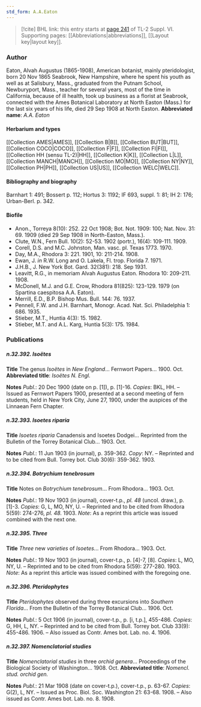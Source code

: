 ```yaml
---
std_form: A.A.Eaton
---
```


> [!cite] BHL link: this entry starts at [page 241](https://www.biodiversitylibrary.org/page/33260229) of TL-2 Suppl. VI.
> Supporting pages: [[Abbreviations|abbreviations]], [[Layout key|layout key]].

### Author

Eaton, Alvah Augustus (1865-1908), American botanist, mainly pteridologist, born 20 Nov 1865 Seabrook, New Hampshire, where he spent his youth as well as at Salisbury, Mass., graduated from the Putnam School, Newburyport, Mass., teacher for several years, most of the time in California, because of ill health, took up business as a florist at Seabrook, connected with the Ames Botanical Laboratory at North Easton (Mass.) for the last six years of his life, died 29 Sep 1908 at North Easton. 
**Abbreviated name**: *A.A. Eaton*

#### Herbarium and types

[[Collection AMES|AMES]], [[Collection B|B]], [[Collection BUT|BUT]], [[Collection COCO|COCO]], [[Collection F|F]], [[Collection FI|FI]], [[Collection HH (sensu TL-2)|HH]], [[Collection K|K]], [[Collection L|L]], [[Collection MANCH|MANCH]], [[Collection MO|MO]], [[Collection NY|NY]], [[Collection PH|PH]], [[Collection US|US]], [[Collection WELC|WELC]].

#### Bibliography and biography

Barnhart 1: 491; Bossert p. 112; Hortus 3: 1192; IF 693, suppl. 1: 81; IH 2: 176; Urban-Berl. p. 342.

#### Biofile

- Anon., Torreya 8(10): 252. 22 Oct 1908; Bot. Not. 1909: 100; Nat. Nov. 31: 69. 1909 (died 29 Sep 1908 in North-Easton, Mass.).
- Clute, W.N., Fern Bull. 10(2): 52-53. 1902 (portr.), 16(4): 109-111. 1909.
- Corell, D.S. and M.C. Johnston, Man. vasc. pl. Texas 1773. 1970.
- Day, M.A., Rhodora 3: 221. 1901, 10: 211-214. 1908.
- Ewan, J. *in* R.W. Long and O. Lakela, Fl. trop. Florida 7. 1971.
- J.H.B., J. New York Bot. Gard. 32(381): 218. Sep 1931.
- Leavitt, R.G., in memoriam Alvah Augustus Eaton. Rhodora 10: 209-211. 1908.
- McDonell, M.J. and G.E. Crow, Rhodora 81(825): 123-129. 1979 (on Spartina caespitosa A.A. Eaton).
- Merrill, E.D., B.P. Bishop Mus. Bull. 144: 76. 1937.
- Pennell, F.W. and J.H. Barnhart, Monogr. Acad. Nat. Sci. Philadelphia 1: 686. 1935.
- Stieber, M.T., Huntia 4(3): 15. 1982.
- Stieber, M.T. and A.L. Karg, Huntia 5(3): 175. 1984.

### Publications

##### n.32.392. Isoëtes

**Title**
The genus *Isoëtes* in *New England*... Fernwort Papers... 1900. Oct.
**Abbreviated title**: *Isoëtes N. Engl.*

**Notes**
*Publ*.: 20 Dec 1900 (date on p. \[1\]), p. \[1\]-16. *Copies*: BKL, HH. – Issued as Fernwort Papers 1900, presented at a second meeting of fern students, held in New York City, June 27, 1900, under the auspices of the Linnaean Fern Chapter.

##### n.32.393. Isoetes riparia

**Title**
*Isoetes riparia* Canadensis and Isoetes Dodgei... Reprinted from the Bulletin of the Torrey Botanical Club... 1903. Oct.

**Notes**
*Publ*.: 11 Jun 1903 (in journal), p. 359-362. *Copy*: NY. – Reprinted and to be cited from Bull. Torrey bot. Club 30(6): 359-362. 1903.

##### n.32.394. Botrychium tenebrosum

**Title**
Notes on *Botrychium tenebrosum*... From Rhodora... 1903. Oct.

**Notes**
*Publ*.: 19 Nov 1903 (in journal), cover-t.p., *pl. 48* (uncol. draw.), p. \[1\]-3. *Copies*: G, L, MO, NY, U. – Reprinted and to be cited from Rhodora 5(59): 274-276, *pl. 48.* 1903.
*Note*: As a reprint this article was issued combined with the next one.

##### n.32.395. Three

**Title**
*Three* new *varieties* of *Isoetes*... From Rhodora... 1903. Oct.

**Notes**
*Publ*.: 19 Nov 1903 (in journal), cover-t.p., p. \[4\]-7, \[8\]. *Copies*: L, MO, NY, U. – Reprinted and to be cited from Rhodora 5(59): 277-280. 1903.
*Note*: As a reprint this article was issued combined with the foregoing one.

##### n.32.396. Pteridophytes

**Title**
*Pteridophytes* observed during three excursions into *Southern Florida*... From the Bulletin of the Torrey Botanical Club... 1906. Oct.

**Notes**
*Publ*.: 5 Oct 1906 (in journal), cover-t.p., p. \[i, t.p.\], 455-486. *Copies*: G, HH, L, NY. – Reprinted and to be cited from Bull. Torrey bot. Club 33(9): 455-486. 1906. – Also issued as Contr. Ames bot. Lab. no. 4. 1906.

##### n.32.397. Nomenclatorial studies

**Title**
*Nomenclatorial studies* in three *orchid genera*... Proceedings of the Biological Society of Washington... 1908. Oct.
**Abbreviated title**: *Nomencl. stud. orchid gen.*

**Notes**
*Publ*.: 21 Mar 1908 (date on cover-t.p.), cover-t.p., p. 63-67. *Copies*: G(2), L, NY. – Issued as Proc. Biol. Soc. Washington 21: 63-68. 1908. – Also issued as Contr. Ames bot. Lab. no. 8. 1908.

